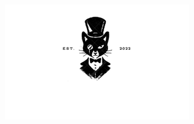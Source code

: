 <a href="https://github.com/SecureAxom/ReconCat"><img src="https://github.com/SecureAxom/ReconCat/blob/master/static/logo.png" alt="ReconCat" style="max-width: 100%;"></a>
